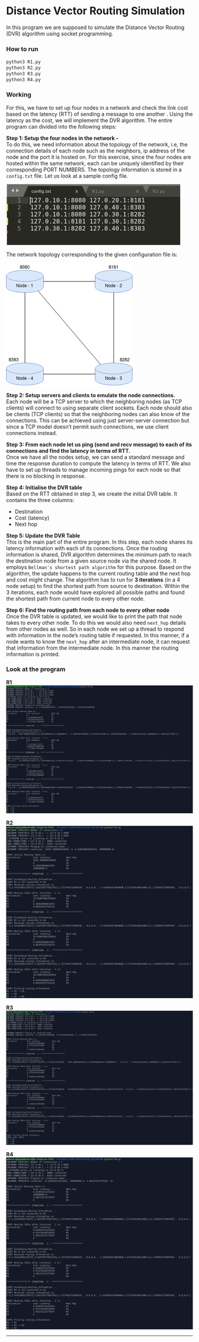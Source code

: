 # Distance Vector Routing Simulation
In this program we are supposed to simulate the Distance Vector Routing (DVR) algorithm using socket programming.

### How to run
    python3 R1.py
    python3 R2.py
    python3 R3.py
    python3 R4.py

### Working
For this, we have to set up four nodes in a network and check the link cost based on the latency (RTT) of sending a message to one another . Using the latency as the cost, we will implement the DVR algorithm.
The entire program can divided into the following steps:

**Step 1: Setup the four nodes in the network -**\
To do this, we need information about the topology of the network, i.e, the connection details of each node such as the neighbors, ip address of the node and the port it is hosted on.
For this exercise, since the four nodes are hosted within the same network, each can be uniquely identified by their corresponding PORT NUMBERS. The topology information is stored in a ``config.txt`` file. Let us look at a sample config file.

![config](output/config_file.png)

The network topology corresponding to the given configuration file is:

![top](output/topology.png)

**Step 2: Setup servers and clients to emulate the node connections.**\
Each node will be a TCP server to which the neighboring nodes (as TCP clients) will connect to using separate client sockets. Each node should also be clients (TCP clients) so that the neighboring nodes can also know of the connections. This can be achieved using just server-server connection but since a TCP model doesn’t permit such
connections, we use client connections instead.

**Step 3: From each node let us ping (send and recv message) to each of its connections and find the latency in terms of RTT.**\
Once we have all the nodes setup, we can send a standard message and time the response duration to compute the latency in terms of RTT. We also have to set up threads to manage incoming pings for each node so that there is no blocking in response.

**Step 4: Initialise the DVR table**\
Based on the RTT obtained in step 3, we create the initial DVR table. It contains the three columns:
- Destination
- Cost (latency)
- Next hop

**Step 5: Update the DVR Table**\
This is the main part of the entire program. In this step, each node shares its latency information with each of its connections. Once the routing information is shared, DVR algorithm determines the minimum path to reach the destination node from a given source node via the shared node. It employs ``Bellman's shortest path algorithm`` for this purpose.
Based on the algorithm, the update happens to the current routing table and the next hop and cost might change. The algorithm has to run for **3 iterations** (in a 4 node setup) to find the shortest path from source to destination. Within the 3 iterations, each node would have explored all possible paths and found the shortest path from current node to every other node.

**Step 6: Find the routing path from each node to every other node**\
Once the DVR table is updated, we would like to print the path that node takes to every other node. To do this we would also need ``next_hop`` details from other nodes as well. So in each node we set up a thread to respond with information in the node’s routing table if requested. In this manner, if a node wants to know the ``next_hop`` after an intermediate node, it can request that information from the intermediate node. In this manner the routing information is printed.

### Look at the program
**R1**
![R1](output/R1_terminal.png)

**R2**
![R2](output/R2_terminal.png)

**R3**
![R3](output/R3_terminal.png)

**R4**
![R4](output/R4_terminal.png)

--------------------------------------------------------------------------------------------------------

